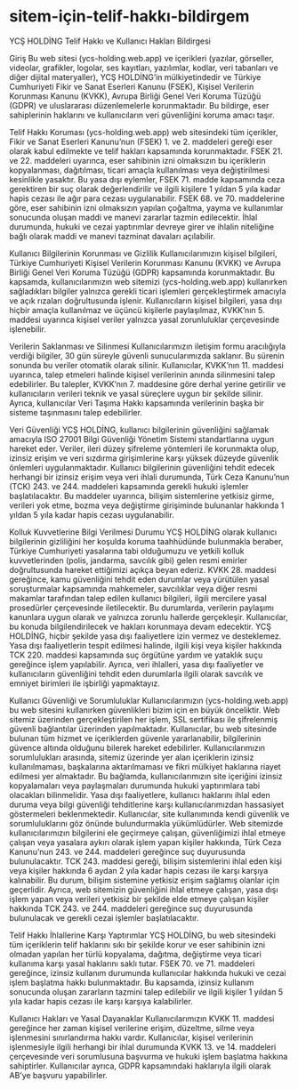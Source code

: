 # sitem-için-telif-hakkı-bildirgem
YCŞ HOLDİNG Telif Hakkı ve Kullanıcı Hakları Bildirgesi

Giriş
Bu web sitesi (ycs-holding.web.app) ve içerikleri (yazılar, görseller, videolar, grafikler, logolar, ses kayıtları, yazılımlar, kodlar, veri tabanları ve diğer dijital materyaller), YCŞ HOLDİNG’in mülkiyetindedir ve Türkiye Cumhuriyeti Fikir ve Sanat Eserleri Kanunu (FSEK), Kişisel Verilerin Korunması Kanunu (KVKK), Avrupa Birliği Genel Veri Koruma Tüzüğü (GDPR) ve uluslararası düzenlemelerle korunmaktadır. Bu bildirge, eser sahiplerinin haklarını ve kullanıcıların veri güvenliğini koruma amacı taşır.

Telif Hakkı Koruması
(ycs-holding.web.app) web sitesindeki tüm içerikler, Fikir ve Sanat Eserleri Kanunu’nun (FSEK) 1. ve 2. maddeleri gereği eser olarak kabul edilmekte ve telif hakları kapsamında korunmaktadır. FSEK 21. ve 22. maddeleri uyarınca, eser sahibinin izni olmaksızın bu içeriklerin kopyalanması, dağıtılması, ticari amaçla kullanılması veya değiştirilmesi kesinlikle yasaktır. Bu yasa dışı eylemler, FSEK 71. madde kapsamında ceza gerektiren bir suç olarak değerlendirilir ve ilgili kişilere 1 yıldan 5 yıla kadar hapis cezası ile ağır para cezası uygulanabilir.
FSEK 68. ve 70. maddelerine göre, eser sahibinin izni olmaksızın yapılan çoğaltma, yayma ve kullanımlar sonucunda oluşan maddi ve manevi zararlar tazmin edilecektir. İhlal durumunda, hukuki ve cezai yaptırımlar devreye girer ve ihlalin niteliğine bağlı olarak maddi ve manevi tazminat davaları açılabilir.

Kullanıcı Bilgilerinin Korunması ve Gizlilik
Kullanıcılarımızın kişisel bilgileri, Türkiye Cumhuriyeti Kişisel Verilerin Korunması Kanunu (KVKK) ve Avrupa Birliği Genel Veri Koruma Tüzüğü (GDPR) kapsamında korunmaktadır. Bu kapsamda, kullanıcılarımızın web sitemizi (ycs-holding.web.app) kullanırken sağladıkları bilgiler yalnızca gerekli ticari işlemleri gerçekleştirmek amacıyla ve açık rızaları doğrultusunda işlenir. Kullanıcıların kişisel bilgileri, yasa dışı hiçbir amaçla kullanılmaz ve üçüncü kişilerle paylaşılmaz, KVKK’nın 5. maddesi uyarınca kişisel veriler yalnızca yasal zorunluluklar çerçevesinde işlenebilir.

Verilerin Saklanması ve Silinmesi
Kullanıcılarımızın iletişim formu aracılığıyla verdiği bilgiler, 30 gün süreyle güvenli sunucularımızda saklanır. Bu sürenin sonunda bu veriler otomatik olarak silinir. Kullanıcılar, KVKK’nın 11. maddesi uyarınca, talep etmeleri halinde kişisel verilerinin anında silinmesini talep edebilirler. Bu talepler, KVKK’nın 7. maddesine göre derhal yerine getirilir ve kullanıcıların verileri teknik ve yasal süreçlere uygun bir şekilde silinir. Ayrıca, kullanıcılar Veri Taşıma Hakkı kapsamında verilerinin başka bir sisteme taşınmasını talep edebilirler.

Veri Güvenliği
YCŞ HOLDİNG, kullanıcı bilgilerinin güvenliğini sağlamak amacıyla ISO 27001 Bilgi Güvenliği Yönetim Sistemi standartlarına uygun hareket eder. Veriler, ileri düzey şifreleme yöntemleri ile korunmakta olup, izinsiz erişim ve veri sızdırma girişimlerine karşı yüksek düzeyde güvenlik önlemleri uygulanmaktadır.
Kullanıcı bilgilerinin güvenliğini tehdit edecek herhangi bir izinsiz erişim veya veri ihlali durumunda, Türk Ceza Kanunu’nun (TCK) 243. ve 244. maddeleri kapsamında gerekli hukuki işlemler başlatılacaktır. Bu maddeler uyarınca, bilişim sistemlerine yetkisiz girme, verileri yok etme, bozma veya değiştirme girişiminde bulunanlar hakkında 1 yıldan 5 yıla kadar hapis cezası uygulanabilir.

Kolluk Kuvvetlerine Bilgi Verilmesi Durumu
YCŞ HOLDİNG olarak kullanıcı bilgilerinin gizliliğini her koşulda koruma taahhüdünde bulunmakla beraber, Türkiye Cumhuriyeti yasalarına tabi olduğumuzu ve yetkili kolluk kuvvetlerinden (polis, jandarma, savcılık gibi) gelen resmi emirler doğrultusunda hareket ettiğimizi açıkça beyan ederiz.
KVKK 28. maddesi gereğince, kamu güvenliğini tehdit eden durumlar veya yürütülen yasal soruşturmalar kapsamında mahkemeler, savcılıklar veya diğer resmi makamlar tarafından talep edilen kullanıcı bilgileri, ilgili mercilere yasal prosedürler çerçevesinde iletilecektir. Bu durumlarda, verilerin paylaşımı kanunlara uygun olarak ve yalnızca zorunlu hallerde gerçekleşir. Kullanıcılar, bu konuda bilgilendirilecek ve hakları korunmaya devam edecektir.
YCŞ HOLDİNG, hiçbir şekilde yasa dışı faaliyetlere izin vermez ve desteklemez. Yasa dışı faaliyetlerin tespit edilmesi halinde, ilgili kişi veya kişiler hakkında TCK 220. maddesi kapsamında suç örgütüne yardım ve yataklık suçu gereğince işlem yapılabilir. Ayrıca, veri ihlalleri, yasa dışı faaliyetler ve kullanıcıların güvenliğini tehdit eden durumlarla ilgili olarak savcılık ve emniyet birimleri ile işbirliği yapmaktayız.

Kullanıcı Güvenliği ve Sorumluluklar
Kullanıcılarımızın (ycs-holding.web.app) bu web sitesini kullanırken güvenlikleri bizim için en büyük önceliktir. Web sitemiz üzerinden gerçekleştirilen her işlem, SSL sertifikası ile şifrelenmiş güvenli bağlantılar üzerinden yapılmaktadır. Kullanıcılar, bu web sitesinde bulunan tüm hizmet ve içeriklerden güvenle yararlanabilir, bilgilerinin güvence altında olduğunu bilerek hareket edebilirler.
Kullanıcılarımızın sorumlulukları arasında, sitemiz üzerinde yer alan içeriklerin izinsiz kullanılmaması, başkalarına aktarılmaması ve fikri mülkiyet haklarına riayet edilmesi yer almaktadır. Bu bağlamda, kullanıcılarımızın site içeriğini izinsiz kopyalamaları veya paylaşmaları durumunda hukuki yaptırımlara tabi olacakları bilinmelidir.
Yasa dışı faaliyetlere, kullanıcı haklarını ihlal eden duruma veya bilgi güvenliği tehditlerine karşı kullanıcılarımızdan hassasiyet göstermeleri beklenmektedir. Kullanıcılar, site kullanımında kendi güvenlik ve sorumluluklarını göz önünde bulundurmakla yükümlüdürler.
Web sitemizde kullanıcılarımızın bilgilerini ele geçirmeye çalışan, güvenliğimizi ihlal etmeye çalışan veya yasalara aykırı olarak işlem yapan kişiler hakkında, Türk Ceza Kanunu’nun 243. ve 244. maddeleri gereğince suç duyurusunda bulunulacaktır. TCK 243. maddesi gereği, bilişim sistemlerini ihlal eden kişi veya kişiler hakkında 6 aydan 2 yıla kadar hapis cezası ile karşı karşıya kalınabilir. Bu durum, bilişim sistemine yetkisiz erişim sağlamış olanlar için geçerlidir.
Ayrıca, web sitemizin güvenliğini ihlal etmeye çalışan, yasa dışı işlem yapan veya verileri yetkisiz bir şekilde elde etmeye çalışan kişiler hakkında TCK 243. ve 244. maddeleri gereğince suç duyurusunda bulunulacak ve gerekli cezai işlemler başlatılacaktır.

Telif Hakkı İhlallerine Karşı Yaptırımlar
YCŞ HOLDİNG, bu web sitesindeki tüm içeriklerin telif haklarını sıkı bir şekilde korur ve eser sahibinin izni olmadan yapılan her türlü kopyalama, dağıtma, değiştirme veya ticari kullanıma karşı yasal haklarını saklı tutar. FSEK 70. ve 71. maddeleri gereğince, izinsiz kullanım durumunda kullanıcılar hakkında hukuki ve cezai işlem başlatma hakkı bulunmaktadır. Bu kapsamda, izinsiz kullanım sonucunda oluşan zararların tazmini talep edilebilir ve ilgili kişiler 1 yıldan 5 yıla kadar hapis cezası ile karşı karşıya kalabilirler.

Kullanıcı Hakları ve Yasal Dayanaklar
Kullanıcılarımızın KVKK 11. maddesi gereğince her zaman kişisel verilerine erişim, düzeltme, silme veya işlenmesini sınırlandırma hakkı vardır. Kullanıcılar, kişisel verilerinin işlenmesiyle ilgili herhangi bir ihlal durumunda KVKK 13. ve 14. maddeleri çerçevesinde veri sorumlusuna başvurma ve hukuki işlem başlatma hakkına sahiptirler. Kullanıcılar ayrıca, GDPR kapsamındaki haklarıyla ilgili olarak AB’ye başvuru yapabilirler.

